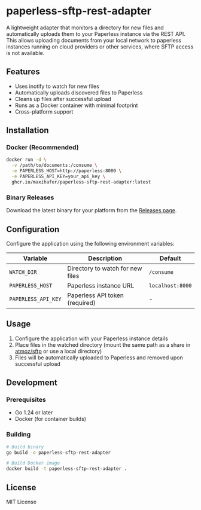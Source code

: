 # paperless-sftp-rest-adapter

A lightweight adapter that monitors a directory for new files and automatically uploads them to your Paperless instance via the REST API. 
This allows uploading documents from your local network to paperless instances running on cloud providers or other services, where SFTP access is not available.

## Features

- Uses inotify to watch for new files
- Automatically uploads discovered files to Paperless
- Cleans up files after successful upload
- Runs as a Docker container with minimal footprint
- Cross-platform support

## Installation

### Docker (Recommended)

```bash
docker run -d \
  -v /path/to/documents:/consume \
  -e PAPERLESS_HOST=http://paperless:8000 \
  -e PAPERLESS_API_KEY=your_api_key \
  ghcr.io/maxihafer/paperless-sftp-rest-adapter:latest
```

### Binary Releases

Download the latest binary for your platform from the [Releases page](https://github.com/maxihafer/paperless-sftp-rest-adapter/releases).

## Configuration

Configure the application using the following environment variables:

| Variable | Description | Default |
|----------|-------------|---------|
| `WATCH_DIR` | Directory to watch for new files | `/consume` |
| `PAPERLESS_HOST` | Paperless instance URL | `localhost:8000` |
| `PAPERLESS_API_KEY` | Paperless API token (required) | - |

## Usage

1. Configure the application with your Paperless instance details
2. Place files in the watched directory (mount the same path as a share in [atmoz/sftp](https://github.com/atmoz/sftp) or use a local directory)
3. Files will be automatically uploaded to Paperless and removed upon successful upload

## Development

### Prerequisites

- Go 1.24 or later
- Docker (for container builds)

### Building

```bash
# Build binary
go build -o paperless-sftp-rest-adapter

# Build Docker image
docker build -t paperless-sftp-rest-adapter .
```

## License

MIT License